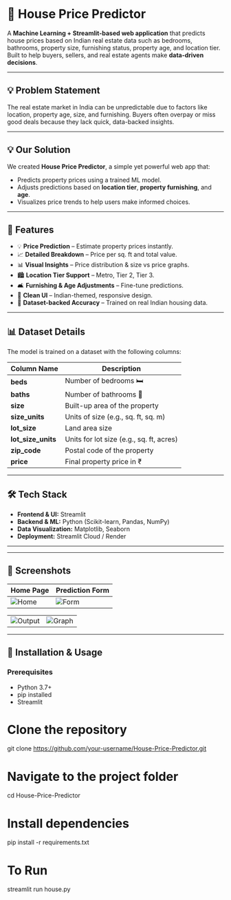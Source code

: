 # 🏡 House Price Predictor

A **Machine Learning + Streamlit-based web application** that predicts house prices based on Indian real estate data such as bedrooms, bathrooms, property size, furnishing status, property age, and location tier.  
Built to help buyers, sellers, and real estate agents make **data-driven decisions**.

---

## 💡 Problem Statement
The real estate market in India can be unpredictable due to factors like location, property age, size, and furnishing. Buyers often overpay or miss good deals because they lack quick, data-backed insights.

---

## 💡 Our Solution
We created **House Price Predictor**, a simple yet powerful web app that:
- Predicts property prices using a trained ML model.
- Adjusts predictions based on **location tier**, **property furnishing**, and **age**.
- Visualizes price trends to help users make informed choices.

---

## 🚀 Features
- 💡 **Price Prediction** – Estimate property prices instantly.
- 📈 **Detailed Breakdown** – Price per sq. ft and total value.
- 📊 **Visual Insights** – Price distribution & size vs price graphs.
- 🏙️ **Location Tier Support** – Metro, Tier 2, Tier 3.
- 🛋️ **Furnishing & Age Adjustments** – Fine-tune predictions.
- 🎨 **Clean UI** – Indian-themed, responsive design.
- 💾 **Dataset-backed Accuracy** – Trained on real Indian housing data.

---

## 📊 Dataset Details
The model is trained on a dataset with the following columns:

| Column Name       | Description |
|-------------------|-------------|
| **beds**          | Number of bedrooms 🛏️ |
| **baths**         | Number of bathrooms 🚿 |
| **size**          | Built-up area of the property |
| **size_units**    | Units of size (e.g., sq. ft, sq. m) |
| **lot_size**      | Land area size |
| **lot_size_units**| Units for lot size (e.g., sq. ft, acres) |
| **zip_code**      | Postal code of the property |
| **price**         | Final property price in ₹ |

---

## 🛠 Tech Stack
- **Frontend & UI:** Streamlit  
- **Backend & ML:** Python (Scikit-learn, Pandas, NumPy)  
- **Data Visualization:** Matplotlib, Seaborn  
- **Deployment:** Streamlit Cloud / Render  

---
---

## 📸 Screenshots
| Home Page | Prediction Form |
|-----------|-----------------|
| ![Home](1.jpg) | ![Form](2.jpg) |

| | |
|-------------------|-------------|
| ![Output](3.jpg) | ![Graph](4.jpg) |

---

## 🚀 Installation & Usage

### Prerequisites
- Python 3.7+
- pip installed
- Streamlit

# Clone the repository
git clone https://github.com/your-username/House-Price-Predictor.git

# Navigate to the project folder
cd House-Price-Predictor

# Install dependencies
pip install -r requirements.txt

# To Run
streamlit run house.py
